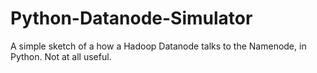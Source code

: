 Python-Datanode-Simulator
=========================

A simple sketch of a how a Hadoop Datanode talks to the Namenode, in Python. Not at all useful.